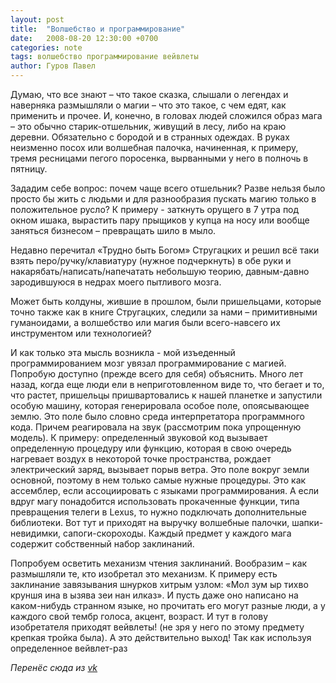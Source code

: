 ```yaml
---
layout: post
title:  "Волшебство и программирование"
date:   2008-08-20 12:30:00 +0700
categories: note
tags: волшебство программирование вейвлеты
author: Гуров Павел
---
```


Думаю, что все знают – что такое сказка, слышали о легендах и наверняка размышляли о магии – что это такое, с чем едят, как применить и прочее. И, конечно, в головах людей сложился образ мага – это обычно старик-отшельник, живущий в лесу, либо на краю деревни. Обязательно с бородой и в странных одеждах. В руках неизменно посох или волшебная палочка, начиненная, к примеру, тремя ресницами пегого поросенка, вырванными у него в полночь в пятницу.

Зададим себе вопрос: почем чаще всего отшельник? Разве нельзя было просто бы жить с людьми и для разнообразия пускать магию только в положительное русло? К примеру - заткнуть орущего в 7 утра под окном ишака, вырастить пару прыщиков у купца на носу или вообще заняться бизнесом – превращать шило в мыло.

Недавно перечитал «Трудно быть Богом» Стругацких и решил всё таки взять перо/ручку/клавиатуру (нужное подчеркнуть) в обе руки и накарябать/написать/напечатать небольшую теорию, давным-давно зародившуюся в недрах моего пытливого мозга.

Может быть колдуны, жившие в прошлом, были пришельцами, которые точно также как в книге Стругацких, следили за нами – примитивными гуманоидами, а волшебство или магия были всего-навсего их инструментом или технологией?

И как только эта мысль возникла - мой изъеденный программированием мозг увязал программирование с магией. Попробую доступно (прежде всего для себя) объяснить. Много лет назад, когда еще люди ели в неприготовленном виде то, что бегает и то, что растет, пришельцы пришвартовались к нашей планетке и запустили особую машину, которая генерировала особое поле, опоясывающее землю. Это поле было словно среда интерпретатора программного кода. Причем реагировала на звук (рассмотрим пока упрощенную модель). К примеру: определенный звуковой код вызывает определенную процедуру или функцию, которая в свою очередь нагревает воздух в некоторой точке пространства, рождает электрический заряд, вызывает порыв ветра. Это поле вокруг земли основной, поэтому в нем только самые нужные процедуры. Это как ассемблер, если ассоциировать с языками программирования. А если вдруг магу понадобится использовать прокаченные функции, типа превращения телеги в Lexus, то нужно подключать дополнительные библиотеки. Вот тут и приходят на выручку волшебные палочки, шапки-невидимки, сапоги-скороходы. Каждый предмет у каждого мага содержит собственный набор заклинаний.

Попробуем осветить механизм чтения заклинаний. Вообразим – как размышляли те, кто изобретал это механизм. К примеру есть заклинание завязывания шнурков хитрым узлом: «Мол зум ыр тихво круншя ина в ызява зеи нан илказ». И пусть даже оно написано на каком-нибудь странном языке, но прочитать его могут разные люди, а у каждого свой тембр голоса, акцент, возраст. И тут в голову изобретателя приходят вейвлеты! (не зря у него по этому предмету крепкая тройка была). А это действительно выход! Так как используя определенное вейвлет-раз

*Перенёс сюда из [vk](https://vk.com/note5195606_7433454)*
